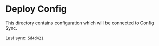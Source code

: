 # Deploy Config

This directory contains configuration which will be connected to Config Sync.

Last sync: `5d4d421`
